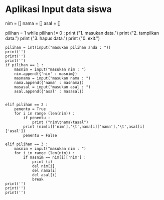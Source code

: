 # Aplikasi Input data siswa


nim = []
nama = []
asal = []

pilihan = 1
while pilihan != 0 :
    print ("1. masukan data.")
    print ("2. tampilkan data.")
    print ("3. hapus data.")
    print ("0. exit.")

    pilihan = int(input("masukan pilihan anda : "))
    print('')
    print('')
    print('')
    if pilihan == 1 :
        masnim = input("masukan nim : ")
        nim.append({'nim' : masnim})
        masnama = input("masukan nama : ")
        nama.append({'nama' : masnama})
        masasal = input("masukan asal : ")
        asal.append({'asal' : masasal})
        
        
    elif pilihan == 2 :
        penentu = True
        for i in range (len(nim)) :
            if penentu :
                print ("nim\tnama\tasal")
            print (nim[i]['nim'],'\t',nama[i]['nama'],'\t',asal[i]['asal'])
            penentu = False
            
    elif pilihan == 3 :
        masnim = input("masukan nim : ")
        for i in range (len(nim)) :
            if masnim == nim[i]['nim'] :
                print (i)
                del nim[i]
                del nama[i]
                del asal[i]
                break
    print('')
    print('')
    print('')
